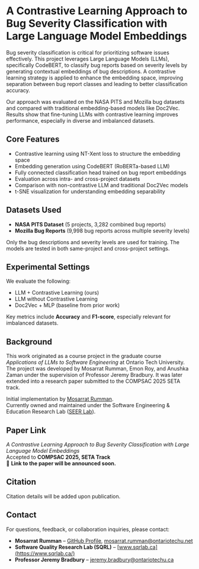 # A Contrastive Learning Approach to Bug Severity Classification with Large Language Model Embeddings

Bug severity classification is critical for prioritizing software issues effectively. This project leverages Large Language Models (LLMs), specifically CodeBERT, to classify bug reports based on severity levels by generating contextual embeddings of bug descriptions. A contrastive learning strategy is applied to enhance the embedding space, improving separation between bug report classes and leading to better classification accuracy.

Our approach was evaluated on the NASA PITS and Mozilla bug datasets and compared with traditional embedding-based models like Doc2Vec. Results show that fine-tuning LLMs with contrastive learning improves performance, especially in diverse and imbalanced datasets.

## Core Features

- Contrastive learning using NT-Xent loss to structure the embedding space  
- Embedding generation using CodeBERT (RoBERTa-based LLM)  
- Fully connected classification head trained on bug report embeddings  
- Evaluation across intra- and cross-project datasets  
- Comparison with non-contrastive LLM and traditional Doc2Vec models  
- t-SNE visualization for understanding embedding separability  


## Datasets Used

- **NASA PITS Dataset** (5 projects, 3,282 combined bug reports)  
- **Mozilla Bug Reports** (9,998 bug reports across multiple severity levels)

Only the bug descriptions and severity levels are used for training. The models are tested in both same-project and cross-project settings.

## Experimental Settings

We evaluate the following:

- LLM + Contrastive Learning (ours)  
- LLM without Contrastive Learning  
- Doc2Vec + MLP (baseline from prior work)

Key metrics include **Accuracy** and **F1-score**, especially relevant for imbalanced datasets.

## Background

This work originated as a course project in the graduate course *Applications of LLMs to Software Engineering* at Ontario Tech University. The project was developed by Mosarrat Rumman, Emon Roy, and Anushka Zaman under the supervision of Professor Jeremy Bradbury. It was later extended into a research paper submitted to the COMPSAC 2025 SETA track.

Initial implementation by [Mosarrat Rumman](https://github.com/mosarrat28).  
Currently owned and maintained under the Software Engineering & Education Research Lab ([SEER Lab](https://github.com/seer-lab)).

## Paper Link

*A Contrastive Learning Approach to Bug Severity Classification with Large Language Model Embeddings*  
Accepted to **COMPSAC 2025, SETA Track**  
📄 **Link to the paper will be announced soon.**

## Citation

Citation details will be added upon publication.

## Contact

For questions, feedback, or collaboration inquiries, please contact:

- **Mosarrat Rumman** – [GitHub Profile](https://github.com/mosarrat28), [mosarrat.rumman@ontariotechu.net](mailto:mosarrat.rumman@ontariotechu.net)  
- **Software Quality Research Lab (SQRL)** – [www.sqrlab.ca](https://www.sqrlab.ca/)  
- **Professor Jeremy Bradbury** – [jeremy.bradbury@ontariotechu.ca](mailto:jeremy.bradbury@ontariotechu.ca)  
